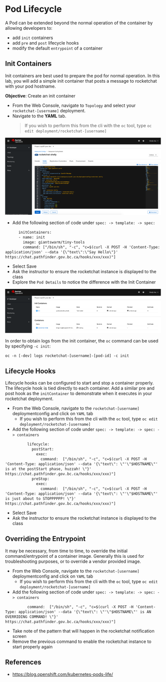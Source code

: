 # Pod Lifecycle
A Pod can be extended beyond the normal operation of the container by allowing developers to: 
- add `init` containers
- add `pre` and `post` lifecycle hooks
- modify the default `entrypoint` of a container

## Init Containers
Init containers are best used to prepare the pod for normal operation. In this lab, you will add a simple init container that posts a message to rocketchat with your pod hostname.

__Objective__: Create an init container
- From the Web Console, navigate to `Topology` and select your `rocketchat-[username]` deployment.
- Navigate to the __YAML__ tab.
  > If you wish to perform this from the cli with the `oc` tool, type `oc edit deployment/rocketchat-[username]`


![](./images/12_pod_lifecycle_01.png)

- Add the following section of code under `spec: -> template: -> spec:`

```
      initContainers:
      - name: init
        image: giantswarm/tiny-tools
        command: ["/bin/sh", "-c", "c=$(curl -X POST -H 'Content-Type: application/json' --data '{\"text\":\"Say Hello\"}' https://chat.pathfinder.gov.bc.ca/hooks/xxx/xxx)"]
```

- Select Save
- Ask the instructor to ensure the rocketchat instance is displayed to the class
- Explore the `Pod Details` to notice the difference with the Init Container 

![](./images/12_pod_lifecycle_02.png)

In order to obtain logs from the init container, the `oc` command can be used by specifying `-c init`: 

```
oc -n [-dev] logs rocketchat-[username]-[pod-id] -c init
```

## Lifecycle Hooks
Lifecycle hooks can be configured to start and stop a container properly. The lifecycle hook is tied directly to each container. Add a similar pre and post hook as the `initContainer` to demonstrate when it executes in your rocketchat deployment. 

- From the Web Console, navigate to the `rocketchat-[username]` deploymentconfig and click on `YAML` tab
    - If you wish to perform this from the cli with the `oc` tool, type `oc edit deployment/rocketchat-[username]`
- Add the following section of code under `spec: -> template: -> spec: -> containers`
```
          lifecycle:
            postStart:
              exec:
                command:  ["/bin/sh", "-c", "c=$(curl -X POST -H 'Content-Type: application/json' --data '{\"text\": \"'\"$HOSTNAME\"' is at the postStart phase, huzzah! \"}' https://chat.pathfinder.gov.bc.ca/hooks/xxx/xxx)"]
            preStop:
              exec:
                command:  ["/bin/sh", "-c", "c=$(curl -X POST -H 'Content-Type: application/json' --data '{\"text\": \"'\"$HOSTNAME\"' is just about to STOPPPPPP! \"}' https://chat.pathfinder.gov.bc.ca/hooks/xxx/xxx)"]
```
- Select Save
- Ask the instructor to ensure the rocketchat instance is displayed to the class


## Overriding the Entrypoint 
It may be necessary, from time to time, to override the initial command/entrypoint of a container image. Generally this is used for troubleshooting purposes, or to override a vendor provided image. 

- From the Web Console, navigate to the `rocketchat-[username]` deploymentconfig and click on `YAML` tab
    - If you wish to perform this from the cli with the `oc` tool, type `oc edit deployment/rocketchat-[username]`
- Add the following section of code under `spec: -> template: -> spec: -> containers`

```
          command:  ["/bin/sh", "-c", "c=$(curl -X POST -H 'Content-Type: application/json' --data '{\"text\": \"'\"$HOSTNAME\"' is AN OVERRIDING COMMAND! \"}' https://chat.pathfinder.gov.bc.ca/hooks/xxx/xxx)"]
```
- Take note of the pattern that will happen in the rocketchat notification screen
- Remove the previous command to enable the rocketchat instance to start properly again

## References
- https://blog.openshift.com/kubernetes-pods-life/

